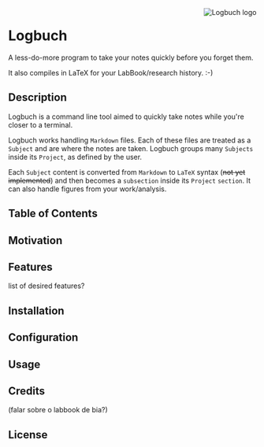 <img src="https://bertolinocastro.github.io/logbuch/logo.png" align="right" title="Logbuch logo">

# Logbuch

A less-do-more program to take your notes quickly before you forget them.

It also compiles in LaTeX for your LabBook/research history. :-)

## Description

Logbuch is a command line tool aimed to quickly take notes while you're closer to a terminal.

Logbuch works handling `Markdown` files. Each of these files are treated as a `Subject` and are where the notes are taken. Logbuch groups many `Subjects` inside its `Project`, as defined by the user.

Each `Subject` content is converted from `Markdown` to `LaTeX` syntax (~~not yet implemented~~) and then becomes a `subsection` inside its `Project` `section`. It can also handle figures from your work/analysis.

## Table of Contents

## Motivation



## Features
list of desired features?

## Installation

## Configuration

## Usage

## Credits

(falar sobre o labbook de bia?)

## License
